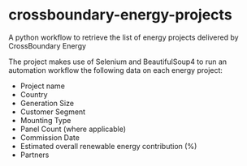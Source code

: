 # crossboundary-energy-projects
A python workflow to retrieve the list of energy projects delivered by CrossBoundary Energy

The project makes use of Selenium and BeautifulSoup4 to run an automation workflow the following data on each energy project:
 - Project name
 - Country
 - Generation Size
 - Customer Segment
 - Mounting Type
 - Panel Count (where applicable)
 - Commission Date
 - Estimated overall renewable energy contribution (%)
 - Partners
